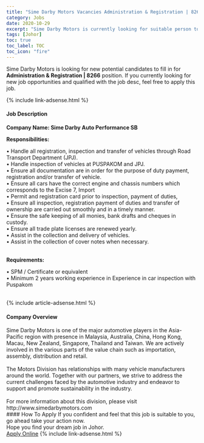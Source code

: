 ```yaml
---
title: "Sime Darby Motors Vacancies Administration & Registration | 8266" 
category: Jobs 
date: 2020-10-29 
excerpt: "Sime Darby Motors is currently looking for suitable person to fill in the Administration & Registration | 8266 which positioned at Johor" 
tags: [Johor] 
toc: true 
toc_label: TOC 
toc_icon: "fire" 
--- 
```


<p>Sime Darby Motors is looking for new potential candidates to fill in for <b>Administration & Registration | 8266</b> position. If you currently looking for new job opportunities and qualified with the job desc, feel free to apply this job.
</p>{% include link-adsense.html %} 
<div><div><h4>Job Description</h4></div><div><div><span><div><p><b>Company Name: Sime Darby Auto Performance SB</b></p><p><strong>Responsibilities:</strong></p><p>&#8226;&#160;Handle all registration, inspection and transfer of vehicles through Road Transport Department (JPJ).<br>&#8226;&#160;Handle inspection of vehicles at PUSPAKOM and JPJ.<br>&#8226;&#160;Ensure all documentation are in order for the purpose of duty payment, registration and/or transfer of vehicle.<br>&#8226;&#160;Ensure all cars have the correct engine and chassis numbers which corresponds to the Excise 7, Import<br>&#8226;&#160;Permit and registration card prior to inspection, payment of duties,<br>&#8226;&#160;Ensure all inspection, registration payment of duties and transfer of ownership are carried out smoothly and in a timely manner.<br>&#8226;&#160;Ensure the safe keeping of all monies, bank drafts and cheques in custody.<br>&#8226;&#160;Ensure all trade plate licenses are renewed yearly.<br>&#8226;&#160;Assist in the collection and delivery of vehicles.<br>&#8226;&#160;Assist in the collection of cover notes when necessary.<br>&#160;</p><p><strong>Requirements:</strong></p><p>&#8226;&#160;SPM / Certificate or equivalent<br>&#8226;&#160;Minimum 2 years working experience in Experience in car inspection with Puspakom<br>&#160;</p></div></span></div></div></div> 
{% include article-adsense.html %} 
<div><div><h4>Company Overview</h4></div><div><div><span><div><div>
	Sime Darby Motors is one of the major automotive players in the Asia-Pacific region with presence in Malaysia, Australia, China, Hong Kong, Macau, New Zealand, Singapore, Thailand and Taiwan. We are actively involved in the various parts of the value chain such as importation, assembly, distribution and retail.</div>
<div>
<br>
	The Motors Division has relationships with many vehicle manufacturers around the world. Together with our partners, we strive to address the current challenges faced by the automotive industry and endeavor to support and promote sustainability in the industry.</div>
<div>
<br>
	For more information about this division, please visit http://www.simedarbymotors.com</div></div></span></div></div></div> 
#### How To Apply 
If you confident and feel that this job is suitable to you, go ahead take your action now. <br/> 
Hope you find your dream job in Johor. <br/> 
<a href="https://www.jobstreet.com.my/en/job/administration-registration-%7C-8266-4413919?jobId=jobstreet-my-job-4413919&sectionRank=12&token=0~2cc9a854-a3d2-4d38-8ea0-3133aacf417d&fr=SRP%20View%20In%20New%20Ta" class="btn btn--info" target="_blank" rel="nofollow noopenner">Apply Online</a> 
{% include link-adsense.html %} 